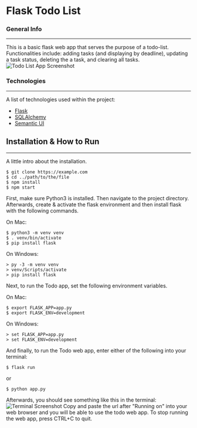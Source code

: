 # Flask Todo List


<a name="general-info"></a>
### General Info
***
This is a basic flask web app that serves the purpose of a todo-list. Functionalities include: adding tasks (and displaying by deadline), updating a task status, deleting the a task, and clearing all tasks.
![Todo List App Screenshot](https://github.com/michaelwu1002/flask_todo_list/blob/main/Screen%20Shot%202021-05-19%20at%203.35.14%20PM.png)

<a name="technologies"></a>
### Technologies
***
A list of technologies used within the project:
* [Flask](https://flask.palletsprojects.com/en/2.0.x/)
* [SQLAlchemy](https://docs.sqlalchemy.org/en/14/)
* [Semantic UI](https://semantic-ui.com/)

## Installation & How to Run
***
A little intro about the installation. 
```
$ git clone https://example.com
$ cd ../path/to/the/file
$ npm install
$ npm start
```

First, make sure Python3 is installed. Then navigate to the project directory. Afterwards, create & activate the flask environment and then install flask with the following commands.

On Mac:
```
$ python3 -m venv venv
$ . venv/bin/activate
$ pip install flask
```
On Windows:
```
> py -3 -m venv venv
> venv/Scripts/activate
> pip install flask
```
Next, to run the Todo app, set the following environment variables.

On Mac:
```
$ export FLASK_APP=app.py
$ export FLASK_ENV=development
```
On Windows:
```
> set FLASK_APP=app.py
> set FLASK_ENV=development
```

And finally, to run the Todo web app, enter either of the following into your terminal:
```
$ flask run
```
or
```
$ python app.py
```
Afterwards, you should see something like this in the terminal: ![Terminal Screenshot](https://github.com/michaelwu1002/flask_todo_list/blob/main/Screen%20Shot%202021-05-19%20at%204.33.54%20PM.png)
Copy and paste the url after "Running on" into your web browser and you will be able to use the todo web app. To stop running the web app, press CTRL+C to quit.